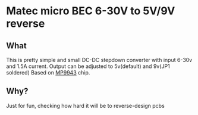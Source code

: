 # Matec micro BEC 6-30V to 5V/9V reverse

## What
This is pretty simple and small DC-DC stepdown converter with input 6-30v and 1.5A current. Output can be adjusted to 5v(default) and 9v(JP1 soldered) Based on [MP9943](https://www.mouser.com/pdfDocs/MP9943_r11-1384533.pdf) chip.

## Why?
Just for fun, checking how hard it will be to reverse-design pcbs